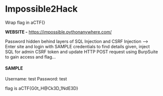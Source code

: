 # Impossible2Hack

Wrap flag in aCTF{}

**WEBSITE -** https://impossible.pythonanywhere.com/

Password hidden behind layers of SQL Injection and CSRF Injection —> Enter site and login with SAMPLE credentials to find details given, inject SQL for admin CSRF token and update HTTP POST request using BurpSuite to gain access and flag…

#### SAMPLE
Username: test
Password: test

flag is aCTF{G0t_H@Ck3D_1NdE3D}